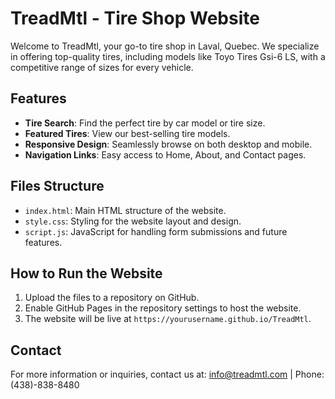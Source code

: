 # TreadMtl - Tire Shop Website

Welcome to TreadMtl, your go-to tire shop in Laval, Quebec. We specialize in offering top-quality tires, including models like Toyo Tires Gsi-6 LS, with a competitive range of sizes for every vehicle.

## Features
- **Tire Search**: Find the perfect tire by car model or tire size.
- **Featured Tires**: View our best-selling tire models.
- **Responsive Design**: Seamlessly browse on both desktop and mobile.
- **Navigation Links**: Easy access to Home, About, and Contact pages.

## Files Structure
- `index.html`: Main HTML structure of the website.
- `style.css`: Styling for the website layout and design.
- `script.js`: JavaScript for handling form submissions and future features.

## How to Run the Website
1. Upload the files to a repository on GitHub.
2. Enable GitHub Pages in the repository settings to host the website.
3. The website will be live at `https://yourusername.github.io/TreadMtl`.

## Contact
For more information or inquiries, contact us at: info@treadmtl.com | Phone: (438)-838-8480
